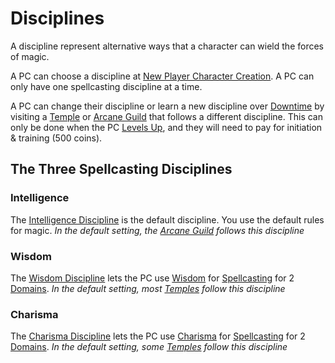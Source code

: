# Disciplines
A discipline represent alternative ways that a character can wield the forces of magic.

A PC can choose a discipline at [New Player Character Creation](../../../Character%20Creation/New%20Player%20Character%20Creation.md). A PC can only have one spellcasting discipline at a time. 

A PC can change their discipline or learn a new discipline over [Downtime](../../../Player%20Characters/Derived%20Statistics/Level.md#Downtime) by visiting a [Temple](../../../Economy/Detailed%20Prices/Relevant%20Prices/Temple%20Services.md) or [Arcane Guild](../../Economy/Detailed%20Prices/Relevant%20Prices/Arcane%20Guild.md) that follows a different discipline. This can only be done when the PC [Levels Up](../../Player%20Characters/Derived%20Statistics/Level.md#Level%20Up), and they will need to pay for initiation & training (500 coins).
## The Three Spellcasting Disciplines
### Intelligence
The [Intelligence Discipline](Intelligence%20Discipline.md) is the default discipline. You use the default rules for magic.
*In the default setting, the [Arcane Guild](../../Economy/Detailed%20Prices/Relevant%20Prices/Arcane%20Guild.md) follows this discipline*
### Wisdom
The [Wisdom Discipline](Wisdom%20Discipline.md) lets the PC use [Wisdom](../../Player%20Characters/Chosen%20Statistics/Wisdom.md) for [Spellcasting](../Spellcasting.md) for 2 [Domains](../Spell%20Domains/Spell%20Domains.md).
*In the default setting, most [Temples](../../Economy/Detailed%20Prices/Relevant%20Prices/Temple%20Services.md) follow this discipline*
### Charisma
The [Charisma Discipline](Charisma%20Discipline.md) lets the PC use [Charisma](../../Player%20Characters/Chosen%20Statistics/Charisma.md) for [Spellcasting](../Spellcasting.md) for 2 [Domains](../Spell%20Domains/Spell%20Domains.md).
*In the default setting, some [Temples](../../Economy/Detailed%20Prices/Relevant%20Prices/Temple%20Services.md) follow this discipline*